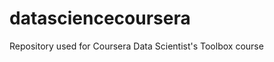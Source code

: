 datasciencecoursera
===================

Repository used for Coursera Data Scientist's Toolbox course
